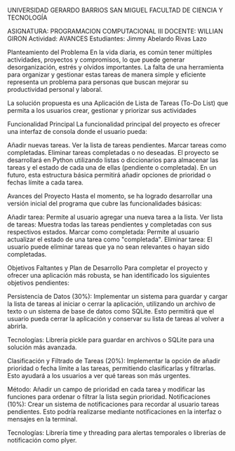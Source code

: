 UNIVERSIDAD GERARDO BARRIOS SAN MIGUEL
FACULTAD DE CIENCIA Y TECNOLOGÍA






ASIGNATURA:
PROGRAMACION COMPUTACIONAL III
DOCENTE:
WILLIAN GIRON
Actividad:
AVANCES
Estudiantes:
Jimmy Abelardo Rivas Lazo


Planteamiento del Problema
En la vida diaria, es común tener múltiples actividades, proyectos y compromisos, lo que puede generar desorganización, estrés y olvidos importantes.
La falta de una herramienta para organizar y gestionar estas tareas de manera simple y eficiente representa un problema para personas que buscan mejorar su productividad personal y laboral.

La solución propuesta es una Aplicación de Lista de Tareas (To-Do List) que permita a los usuarios crear, gestionar y priorizar sus actividades

 Funcionalidad Principal
La funcionalidad principal del proyecto es ofrecer una interfaz de consola donde el usuario pueda:

Añadir nuevas tareas.
Ver la lista de tareas pendientes.
Marcar tareas como completadas.
Eliminar tareas completadas o no deseadas.
El proyecto se desarrollará en Python utilizando listas o diccionarios para almacenar las tareas y el estado de cada una de ellas (pendiente o completada).
En un futuro, esta estructura básica permitirá añadir opciones de prioridad o fechas límite a cada tarea.


Avances del Proyecto
Hasta el momento, se ha logrado desarrollar una versión inicial del programa que cubre las funcionalidades básicas:

Añadir tarea: Permite al usuario agregar una nueva tarea a la lista.
Ver lista de tareas: Muestra todas las tareas pendientes y completadas con sus respectivos estados.
Marcar como completada: Permite al usuario actualizar el estado de una tarea como "completada".
Eliminar tarea: El usuario puede eliminar tareas que ya no sean relevantes o hayan sido completadas.



Objetivos Faltantes y Plan de Desarrollo
Para completar el proyecto y ofrecer una aplicación más robusta, se han identificado los siguientes objetivos pendientes:

Persistencia de Datos (30%): Implementar un sistema para guardar y cargar la lista de tareas al iniciar o cerrar la aplicación, utilizando un archivo de texto o un sistema de base de datos como SQLite. 
Esto permitirá que el usuario pueda cerrar la aplicación y conservar su lista de tareas al volver a abrirla.

Tecnologías: Librería pickle para guardar en archivos o SQLite para una solución más avanzada.

Clasificación y Filtrado de Tareas (20%): Implementar la opción de añadir prioridad o fecha límite a las tareas, permitiendo clasificarlas y filtrarlas. Esto ayudará a los usuarios a ver qué tareas son más urgentes.

Método: Añadir un campo de prioridad en cada tarea y modificar las funciones para ordenar o filtrar la lista según prioridad.
Notificaciones (10%): Crear un sistema de notificaciones para recordar al usuario tareas pendientes. Esto podría realizarse mediante notificaciones en la interfaz o mensajes en la terminal.

Tecnologías: Librería time y threading para alertas temporales o librerías de notificación como plyer.


